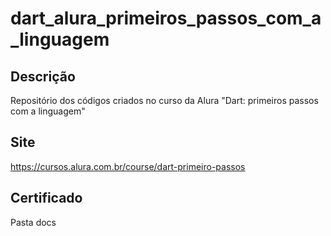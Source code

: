 # dart_alura_primeiros_passos_com_a_linguagem

## Descrição

Repositório dos códigos criados no curso da Alura "Dart: primeiros passos com a linguagem"

## Site

https://cursos.alura.com.br/course/dart-primeiro-passos

## Certificado

Pasta docs
